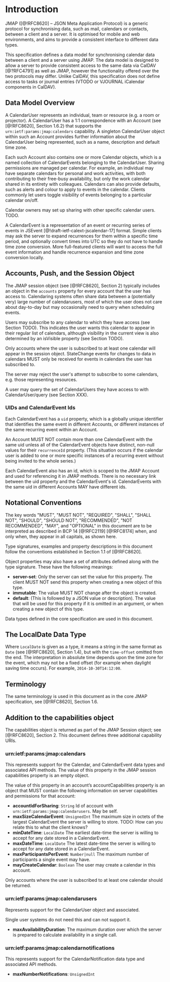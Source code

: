 # Introduction

JMAP ([@!RFC8620] – JSON Meta Application Protocol) is a generic protocol for synchronising data, such as mail, calendars or contacts, between a client and a server. It is optimised for mobile and web environments, and aims to provide a consistent interface to different data types.

This specification defines a data model for synchronising calendar data between a client and a server using JMAP. The data model is designed to allow a server to provide consistent access to the same data via CalDAV [@?RFC4791] as well as JMAP, however the functionality offered over the two protocols may differ. Unlike CalDAV, this specification does not define access to tasks or journal entries (VTODO or VJOURNAL iCalendar components in CalDAV).

## Data Model Overview

A CalendarUser represents an individual, team or resource (e.g. a room or projector). A CalendarUser has a 1:1 correspondence with an Account (see [@!RFC8620], Section 1.6.2) that supports the `urn:ietf:params:jmap:calendars` capability. A singleton CalendarUser object within such an Account provides further information about the CalendarUser being represented, such as a name, description and default time zone.

Each such Account also contains one or more Calendar objects, which is a named collection of CalendarEvents belonging to the CalendarUser. Sharing permissions are managed per calendar. For example, an individual may have separate calendars for personal and work activities, with both contributing to their free-busy availability, but only the work calendar shared in its entirety with colleagues. Calendars can also provide defaults, such as alerts and colour to apply to events in the calendar. Clients commonly let users toggle visibility of events belonging to a particular calendar on/off.

Calendar owners may set up sharing with other specific calendar users. TODO.

A CalendarEvent is a representation of an event or recurring series of events in JSEvent [@!draft-ietf-calext-jscalendar-17] format. Simple clients may ask the server to expand recurrences for them within a specific time period, and optionally convert times into UTC so they do not have to handle time zone conversion. More full-featured clients will want to access the full event information and handle recurrence expansion and time zone conversion locally.

## Accounts, Push, and the Session Object

The JMAP session object (see [@!RFC8620], Section 2) typically includes an object in the `accounts` property for every account that the user has access to. Calendaring systems often share data between a (potentially very) large number of calendarusers, most of which the user does not care about day-to-day but may occasionally need to query when scheduling events.

Users may subscribe to any calendar to which they have access (see Section TODO). This indicates the user wants this calendar to appear in their regular list of calendars, although visibility in the current view is also determined by an isVisible property (see Section TODO).

Only accounts where the user is subscribed to at least one calendar will appear in the session object. StateChange events for changes to data in calendars MUST only be received for events in calendars the user has subscribed to.

The server may reject the user's attempt to subscribe to some calendars, e.g. those representing resources.

A user may query the set of CalendarUsers they have access to with CalendarUser/query (see Section XXX).

### UIDs and CalendarEvent Ids

Each CalendarEvent has a `uid` property, which is a globally unique identifier that identifies the same event in different Accounts, or different instances of the same recurring event within an Account.

An Account MUST NOT contain more than one CalendarEvent with the same uid unless all of the CalendarEvent objects have distinct, non-null values for their `recurrenceId` property. (This situation occurs if the calendar user is added to one or more specific instances of a recurring event without being invited to the whole series.)

Each CalendarEvent also has an id, which is scoped to the JMAP Account and used for referencing it in JMAP methods. There is no necessary link between the uid property and the CalendarEvent's id. CalendarEvents with the same uid in different Accounts MAY have different ids.

## Notational Conventions

The key words "MUST", "MUST NOT", "REQUIRED", "SHALL", "SHALL NOT", "SHOULD", "SHOULD NOT", "RECOMMENDED", "NOT RECOMMENDED", "MAY", and "OPTIONAL" in this document are to be interpreted as described in BCP 14 [@!RFC2119] [@!RFC8174] when, and only when, they appear in all capitals, as shown here.

Type signatures, examples and property descriptions in this document follow the conventions established in Section 1.1 of [@!RFC8620].

Object properties may also have a set of attributes defined along with the type
signature. These have the following meanings:

* **server-set**: Only the server can set the value for this property. The
  client MUST NOT send this property when creating a new object of this type.
* **immutable**: The value MUST NOT change after the object is created.
* **default**: (This is followed by a JSON value or description). The value
  that will be used for this property if it is omitted in an argument, or when creating a new object of this type.

Data types defined in the core specification are used in this document.

## The LocalDate Data Type

Where `LocalDate` is given as a type, it means a string in the same format as `Date` (see [@!RFC8620], Section 1.4), but with the `time-offset` omitted from the end. The interpretation in absolute time depends upon the time zone for the event, which may not be a fixed offset (for example when daylight saving time occurs). For example, `2014-10-30T14:12:00`.

## Terminology

The same terminology is used in this document as in the core JMAP specification, see [@!RFC8620], Section 1.6.

## Addition to the capabilities object

The capabilities object is returned as part of the JMAP Session object; see [@!RFC8620], Section 2. This document defines three additional capability URIs.

### urn:ietf:params:jmap:calendars

This represents support for the Calendar, and CalendarEvent data types and associated API methods. The value of this property in the JMAP session capabilities property is an empty object.

The value of this property in an account’s accountCapabilities property is an object that MUST contain the following information on server capabilities and permissions for that account:

- **accountIdForSharing**: `String`
  Id of account with `urn:ietf:params:jmap:calendarusers`. May be self.
- **maxSizeCalendarEvent**: `UnsignedInt`
  The maximum size in octets of the largest CalendarEvent the server is willing to store. TODO: How can you relate this to what the client knows?
- **minDateTime**: `LocalDate`
  The earliest date-time the server is willing to accept for any date stored in a CalendarEvent.
- **maxDateTime**: `LocalDate`
  The latest date-time the server is willing to accept for any date stored in a CalendarEvent.
- **maxParticipantsPerEvent**: `Number|null`
  The maximum number of participants a single event may have.
- **mayCreateCalendar**: `Boolean`
  The user may create a calendar in this account.

Only accounts where the user is subscribed to at least one calendar should be returned.

### urn:ietf:params:jmap:calendarusers

Represents support for the CalendarUser object and associated.

Single user systems do not need this and can not support it.

- **maxAvailabilityDuration**:
  The maximum duration over which the server is prepared to calculate availability in a single call.

### urn:ietf:params:jmap:calendarnotifications

This represents support for the CalendarNotification data type and associated API methods.

- **maxNumberNotifications**: `UnsignedInt`

